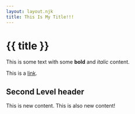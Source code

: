 ```yaml
---
layout: layout.njk
title: This Is My Title!!!
---
```


# {{ title }}

This is some text with some **bold** and _italic_ content.

This is a [link](http://stungeye.com).

## Second Level header

This is new content. This is also new content!
